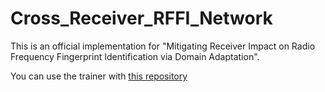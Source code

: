 # Cross_Receiver_RFFI_Network
This is an official implementation for "Mitigating Receiver Impact on Radio Frequency Fingerprint Identification via Domain Adaptation".

You can use the trainer with [this repository](https://github.com/YannLeo/Pytorch-Template)
